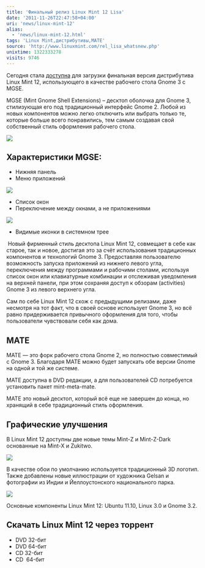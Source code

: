 ```yaml
---
title: 'Финальный релиз Linux Mint 12 Lisa'
date: '2011-11-26T22:47:58+04:00'
uri: 'news/linux-mint-12'
alias: 
  - 'news/linux-mint-12.html'
tags: 'Linux Mint,дистрибутивы,MATE'
source: 'http://www.linuxmint.com/rel_lisa_whatsnew.php'
unixtime: 1322333278
visits: 9746
---
```

Сегодня стала [доступна](http://blog.linuxmint.com/?p=1889) для загрузки финальная версия дистрибутива Linux Mint 12, использующего в качестве рабочего стола Gnome 3 с MGSE.

MGSE (Mint Gnome Shell Extensions) – десктоп оболочка для Gnome 3, стилизующая его под традиционный интерфейс Gnome 2. Любой из новых компонентов можно легко отключить или выбрать только те, которые больше всего понравились, тем самым создавая свой собственный стиль оформления рабочего стола.

[![](img/2011/11/26/22-00/linux-mint-12-3-6406583973-o.jpg)](img/2011/11/26/22-00/linux-mint-12-3-6406583973-o.jpg)

## Характеристики MGSE:

*   Нижняя панель
*   Меню приложений

[![](img/2011/11/26/22-00/linux-mint-12-mintmenu-6406584669-o.jpg)](img/2011/11/26/22-00/linux-mint-12-mintmenu-6406584669-o.jpg)

*   Список окон
*   Переключение между окнами, а не приложениями

![](img/2011/11/26/22-00/linux-mint-12-2-6406584143-o.jpg)

*   Видимые иконки в системном трее

 Новый фирменный стиль десктопа Linux Mint 12, совмещает в себе как старое, так и новое, достигая это за счёт использования традиционных компонентов и технологий Gnome 3. Предоставляя пользователю возможность запуска приложений из нижнего левого угла, переключения между программами и рабочими столами, используя список окон или клавиатурные комбинации и отслеживая уведомления на верхней панели, при этом сохраняя доступ к обзорам (activities) Gnome 3 из левого верхнего угла.

Сам по себе Linux Mint 12 схож с предыдущими релизами, даже несмотря на тот факт, что в своей основе использует Gnome 3, но всё равно придерживается привычного оформления для того, чтобы пользователи чувствовали себя как дома.

## MATE

MATE — это форк рабочего стола Gnome 2, но полностью совместимый с Gnome 3. Благодаря MATE можно будет запускать обе версии Gnome на одной и той же системе.

MATE доступна в DVD редакции, а для пользователей CD потребуется установить пакет mint-meta-mate.

MATE это новый десктоп, который всё еще не завершен до конца, но хранящий в себе традиционный стиль оформления.

## Графические улучшения

В Linux Mint 12 доступны две новые темы Mint-Z и Mint-Z-Dark основанные на Mint-X и Zukitwo.

[![](img/2011/11/26/22-00/linux-mint-12-6406584331-o.jpg)](img/2011/11/26/22-00/linux-mint-12-6406584331-o.jpg)

В качестве обои по умолчанию используется традиционный 3D логотип. Также добавлены новые иллюстрации от художника Gelsan и фотографии из Индии и Йеллоустонского национального парка.

[![](img/2011/11/26/22-00/linux-mint-12-1-6406584533-o.jpg)](img/2011/11/26/22-00/linux-mint-12-1-6406584533-o.jpg)

Основные компоненты Linux Mint 12: Ubuntu 11.10, Linux 3.0 и Gnome 3.2.

## Скачать Linux Mint 12 через торрент

*   DVD 32-бит
*   DVD 64-бит
*   CD 32-бит
*   CD  64-бит
